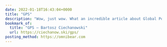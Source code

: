 ```yaml
---
date: 2022-01-18T16:43:04+0000
title: "GPS"
description: "Wow, just wow. What an incredible article about Global Positioning System with some delightful interactive demos to help understand complex ideas."
bookmark_of:
  title: "GPS – Bartosz Ciechanowski"
  url: https://ciechanow.ski/gps/
posting_method: https://omnibear.com
---
```


